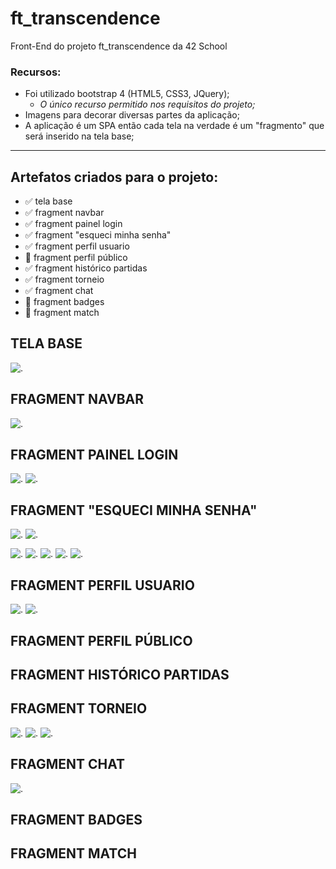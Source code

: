 # ft_transcendence
Front-End do projeto ft_transcendence da 42 School

### Recursos:
- Foi utilizado bootstrap 4 (HTML5, CSS3, JQuery);
  - *O único recurso permitido nos requisitos do projeto;*
- Imagens para decorar diversas partes da aplicação;
- A aplicação é um SPA então cada tela na verdade é um "fragmento" que será inserido na tela base;

---
## Artefatos criados para o projeto:
- ✅ tela base
- ✅ fragment navbar
- ✅ fragment painel login
- ✅ fragment "esqueci minha senha"
- ✅ fragment perfil usuario
- 🚧 fragment perfil público
- ✅ fragment histórico partidas
- ✅ fragment torneio
- ✅ fragment chat
- 🚧 fragment badges
- 🚧 fragment match

## TELA BASE
![.](preview/base.png)


## FRAGMENT NAVBAR
![.](preview/navbar.png)

## FRAGMENT PAINEL LOGIN
![.](preview/login1.png)
![.](preview/login2.png)

## FRAGMENT "ESQUECI MINHA SENHA"
![.](preview/esqueci_minha_senha.png)
![.](preview/esqueci_minha_senha2.png)

![.](preview/login3.png)
![.](preview/login4.png)
![.](preview/login5.png)
![.](preview/login6.png)
![.](preview/login7.png)

## FRAGMENT PERFIL USUARIO
![.](preview/profile1.png)
![.](preview/profile2.png)

## FRAGMENT PERFIL PÚBLICO


## FRAGMENT HISTÓRICO PARTIDAS


## FRAGMENT TORNEIO
![.](preview/tournament1.png)
![.](preview/tournament2.png)
![.](preview/tournament3.png)

## FRAGMENT CHAT
![.](preview/chat.png)

## FRAGMENT BADGES


## FRAGMENT MATCH

